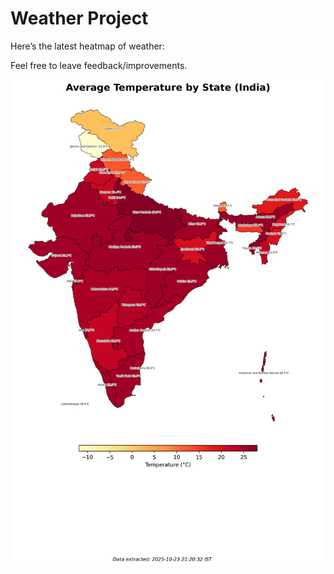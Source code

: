 # Weather Project

Here’s the latest heatmap of weather:

Feel free to leave feedback/improvements.

![India Heatmap](docs/assets/india_heatmap.png?v=FA4ECB)
